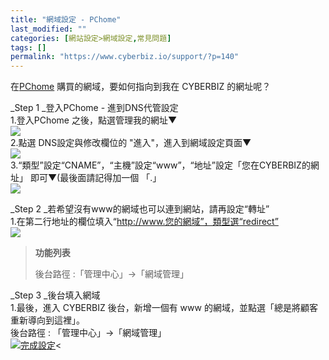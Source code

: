 ```yaml
---
title: "網域設定 - PChome"
last_modified: ""
categories: [網站設定>網域設定,常見問題]
tags: []
permalink: "https://www.cyberbiz.io/support/?p=140"
---
```


在[PChome](http://myname.pchome.com.tw/) 購買的網域，要如何指向到我在 CYBERBIZ 的網址呢？

_Step 1  _登入PChome - 進到DNS代管設定  
1.登入PChome 之後，點選管理我的網址▼  
![](https://www.cyberbiz.co/support/wp-content/uploads/2019/03/螢幕快照-2019-03-08-上午11.41.53.png)  
2.點選 DNS設定與修改欄位的 "進入"，進入到網域設定頁面▼  
![](https://www.cyberbiz.co/support/wp-content/uploads/2019/03/螢幕快照-2019-03-08-上午11.42.45.png)  
3.“類型”設定“CNAME”，“主機”設定“www”，“地址”設定「您在CYBERBIZ的網址」 即可▼(最後面請記得加一個 「.」  
![](https://www.cyberbiz.co/support/wp-content/uploads/2020/07/pchome01.png)  

_Step 2  _若希望沒有www的網域也可以連到網站，請再設定“轉址”  
1.在第二行地址的欄位填入“http://www.您的網域”，類型選“redirect”  
![](https://www.cyberbiz.co/support/wp-content/uploads/2020/07/PCHOME轉址.jpg)  

> **功能列表**
>
> 後台路徑 :「管理中心」→「網域管理」  
>

_Step 3  _後台填入網域  
1.最後，進入 CYBERBIZ 後台，新增一個有 www 的網域，並點選「總是將顧客重新導向到這裡」。  
後台路徑 : 「管理中心」→「網域管理」  
[![完成設定](https://www.cyberbiz.io/support/wp-content/uploads/網域設定-HiNet12.png)](https://www.cyberbiz.io/support/wp-content/uploads/網域設定-HiNet12.png)<

